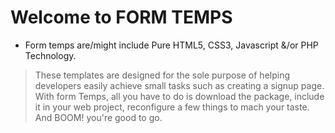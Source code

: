 # Welcome to FORM TEMPS 

* Form temps are/might include Pure HTML5, CSS3, Javascript &/or PHP Technology.
> These templates are designed for the sole purpose of helping
> developers easily achieve small tasks such as creating a signup page.
> With form Temps, all you have to do is download the package,
> include it in your web project, reconfigure a few things to mach 
> your taste. And BOOM! you're good to go.
